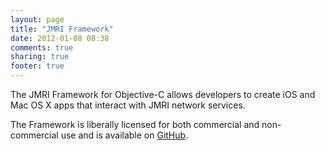 ```yaml
---
layout: page
title: "JMRI Framework"
date: 2012-01-08 08:38
comments: true
sharing: true
footer: true
---
```


The JMRI Framework for Objective-C allows developers to create iOS and Mac OS X apps that interact with JMRI network services.

The Framework is liberally licensed for both commercial and non-commercial use and is available on [GitHub](https://github.com/rhwood/JMRI-Framework).
